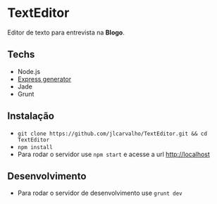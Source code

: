 # TextEditor

Editor de texto para entrevista na **Blogo**.

## Techs
- Node.js
- [Express generator](https://github.com/expressjs/generator)
- Jade
- Grunt

## Instalação

- `git clone https://github.com/jlcarvalho/TextEditor.git && cd TextEditor`
- `npm install`
- Para rodar o servidor use `npm start` e acesse a url [http://localhost](http://localhost)

## Desenvolvimento
- Para rodar o servidor de desenvolvimento use `grunt dev`

